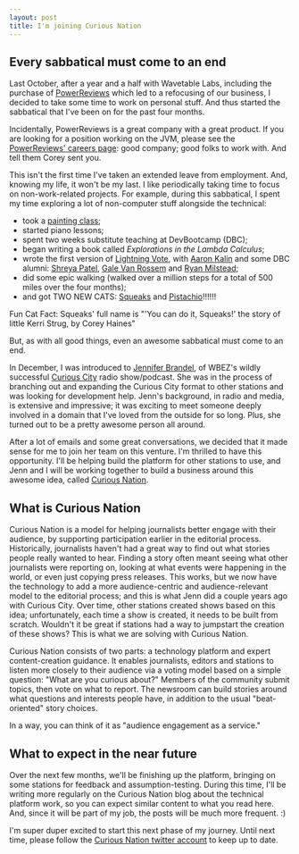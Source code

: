 ```yaml
---
layout: post
title: I'm joining Curious Nation
---
```


## Every sabbatical must come to an end

Last October, after a year and a half with Wavetable Labs, including the purchase of [PowerReviews](http://powerreviews.com/) which led to a refocusing of our business, I decided to take some time to work on personal stuff. And thus started the sabbatical that I've been on for the past four months.

<aside class='callout highlight'>Incidentally, PowerReviews is a great company with a great product. If you are looking for a position working on the JVM, please see the <a href="http://powerreviews.com/careers/">PowerReviews' careers page</a>: good company; good folks to work with. And tell them Corey sent you.</aside>

This isn't the first time I've taken an extended leave from employment. And, knowing my life, it won't be my last. I like periodically taking time to focus on non-work-related projects. For example, during this sabbatical, I spent my time exploring a lot of non-computer stuff alongside the technical:

* took a <a href="/images/painting-of-zak.jpg" target="_blank">painting class</a>;
* started piano lessons;
* spent two weeks substitute teaching at DevBootcamp (DBC);
* began writing a book called *Explorations in the Lambda Calculus*;
* wrote the first version of [Lightning Vote](http://lightningvote.com/), with [Aaron Kalin](https://twitter.com/martinisoft) and some DBC alumni: [Shreya Patel](https://twitter.com/shrey_317), [Gale Van Rossem](https://twitter.com/galeforcevr) and [Ryan Milstead](https://twitter.com/ryanmilstead);
* did some epic walking (walked over a million steps for a total of 500 miles over the four months);
* and got TWO NEW CATS: <a href="/images/squeaks.jpg" target="_blank">Squeaks</a> and <a href="/images/pistachio.jpg" target="_blank">Pistachio</a>!!!!!!

<aside class='callout highlight'>Fun Cat Fact: Squeaks' full name is "'You can do it, Squeaks!' the story of little Kerri Strug, by Corey Haines"
</aside>

But, as with all good things, even an awesome sabbatical must come to an end.

In December, I was introduced to [Jennifer Brandel](https://www.linkedin.com/in/jennbrandel), of WBEZ's wildly successful [Curious City](http://curiouscity.wbez.org/) radio show/podcast. She was in the process of branching out and expanding the Curious City format to other stations and was looking for development help. Jenn's background, in radio and media, is extensive and impressive; it was exciting to meet someone deeply involved in a domain that I've loved from the outside for so long. Plus, she turned out to be a pretty awesome person all around.

After a lot of emails and some great conversations, we decided that it made sense for me to join her team on this venture. I'm thrilled to have this opportunity. I'll be helping build the platform for other stations to use, and Jenn and I will be working together to build a business around this awesome idea, called [Curious Nation](http://curiousnation.org/).

## What is Curious Nation

Curious Nation is a model for helping journalists better engage with their audience, by supporting participation earlier in the editorial process. Historically, journalists haven't had a great way to find out what stories people really wanted to hear. Finding a story often meant seeing what other journalists were reporting on, looking at what events were happening in the world, or even just copying press releases. This works, but we now have the technology to add a more audience-centric and audience-relevant model to the editorial process; and this is what Jenn did a couple years ago with Curious City. Over time, other stations created shows based on this idea; unfortunately, each time a show is created, it needs to be built from scratch. Wouldn't it be great if stations had a way to jumpstart the creation of these shows? This is what we are solving with Curious Nation.

Curious Nation consists of two parts: a technology platform and expert content-creation guidance. It enables journalists, editors and stations to listen more closely to their audience via a voting model based on a simple question: "What are you curious about?" Members of the community submit topics, then vote on what to report. The newsroom can build stories around what questions and interests people have, in addition to the usual "beat-oriented" story choices.

In a way, you can think of it as "audience engagement as a service."

## What to expect in the near future

Over the next few months, we'll be finishing up the platform, bringing on some stations for feedback and assumption-testing. During this time, I'll be writing more regularly on the Curious Nation blog about the technical platform work, so you can expect similar content to what you read here. And, since it will be part of my job, the posts will be much more frequent. :)

I'm super duper excited to start this next phase of my journey. Until next time, please follow the [Curious Nation twitter account](https://twitter.com/curious_nation) to keep up to date.
